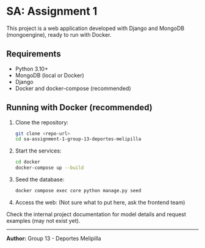 # SA: Assignment 1

This project is a web application developed with Django and MongoDB (mongoengine), ready to run with Docker.

## Requirements

- Python 3.10+
- MongoDB (local or Docker)
- Django
- Docker and docker-compose (recommended)

## Running with Docker (recommended)

1. Clone the repository:

   ```sh
   git clone <repo-url>
   cd sa-assignment-1-group-13-deportes-melipilla
   ```

2. Start the services:

   ```sh
   cd docker
   docker-compose up --build
   ```

3. Seed the database:

   ```sh
   docker compose exec core python manage.py seed
   ```

4. Access the web:
   (Not sure what to put here, ask the frontend team)

Check the internal project documentation for model details and request examples (may not exist yet).

---

**Author:** Group 13 - Deportes Melipilla
